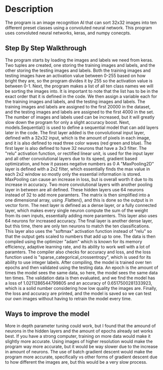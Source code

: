 # Description

The program is an image recognition AI that can sort 32x32 images into ten different preset classes using a convoluted neural network.
This program uses convoluted neural networks, keras, and numpy conecpts.

## Step By Step Walkthrough

The program starts by loading the images and labels we need from keras.
Two tuples are created, one storing the training images and labels, and the other storing the testing images and labels.
Both the training images and testing images have an activation value between 0-255 based on how bright they are, so the program divides it by 255 so the activation value is between 0-1.
Next, the program makes a list of all ten class names we will be sorting the images into.
It is important to note that the list has to be in the exact order that it is defined in the code.
We then assign a variable each for the training images and labels, and the testing images and labels.
The training images and labels are assigned to the first 20000 in the dataset, and the testing images and labels are assigned to the first 4000 in the set.
The number of images and labels used can be increased, but it will greatly slow down the program for only a slight accuracy boost.
Next, models.Sequential() is used to define a sequential model that can add layers later in the code.
The first layer added is the convolutional input layer, defined with a 32x32 input, which is the amount of pixels in each image, and it is also defined to read three color waves (red green and blue).
The first layer is also defined to have 32 neurons that have a 3x3 filter.
The "relu" activation function, or rectified linear unit, is used for the input layer and all other convolutional layers due to its speed, gradient based optimization, and how it passes negative numbers as 0
A "MaxPooling2D" layer is defined with a 2x2 filter, which essentially finds the max value in each 2x2 window so mostly only the essential information is stored.
MaxPooling can cause an increase in loss, but is overall worth it due to its increase in accuracy.
Two more convolutional layers with another pooling layer in between are all defined.
These hidden layers use 64 neurons instead of 32 to add more paramters.
The matrix is then simplified into a one dimensional array, using .Flatten(), and this is done so the output is in vector form.
The next layer is defined as a dense layer, or a fully connected layer, which makes every single neuron compute the sum of the weight from its own inputs, essentially adding more paramters.
This layer also uses 64 neurons for increased accuracy.
The final layer is another dense layer, but this time, there are only ten neurons to match the ten classifications.
This layer also uses the "softmax" activation function instead of "relu" so that the output gets scaled to numbers that add up to one.
The data is then compiled using the optimizer "adam" which is known for its memory efficiency, adaptive learning rate, and its ability to work well with a lot of paramters.
The compiler also checks for accuracy and loss, and the loss function used is "sparse_categorical_crossentropy", which is used for its ability to use integer labels.
After compiling, the model is trained over ten epochs and then validated using the testing data.
An epoch is the amount of times the model sees the same data, so here, the model sees the same data ten times.
The validation data is then evaluated, and we find the model has a loss of 1.0211286544799805 and an accuracy of 0.6517500281333923, which is a solid number considering how low quality the images are.
Finally, the loss and accuracy are printed, and the model is saved so we can test our own images without having to retrain the model every time.

## Ways to improve the model
More in depth parameter tuning could work, but I found that the amound of neurons in the hidden layers and the amount of epochs already set works best.
If you have a strong computer, training on more data would make it slightly more accurate. 
Using images of higher resolution would make the program way more accurate, but it would be way slower due to the increase in amount of neurons.
The use of batch gradient descent would make the program more accurate, specifically vs other forms of gradient descent due to how different the images are, but this would be a very slow process.

